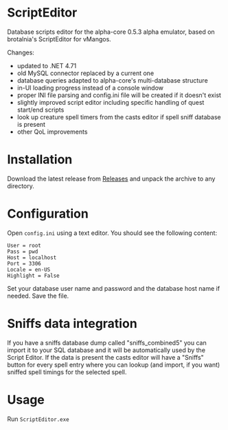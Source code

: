# ScriptEditor
Database scripts editor for the alpha-core 0.5.3 alpha emulator, based on brotalnia's ScriptEditor for vMangos.

Changes:

- updated to .NET 4.71
- old MySQL connector replaced by a current one
- database queries adapted to alpha-core's multi-database structure
- in-UI loading progress instead of a console window
- proper INI file parsing and config.ini file will be created if it doesn't exist
- slightly improved script editor including specific handling of quest start/end scripts
- look up creature spell timers from the casts editor if spell sniff database is present
- other QoL improvements

# Installation

Download the latest release from [Releases](https://github.com/mindphluxnet/ScriptEditorAlphaCore/releases) and unpack the archive to any directory. 

# Configuration

Open ```config.ini``` using a text editor. You should see the following content:

```
User = root
Pass = pwd
Host = localhost
Port = 3306
Locale = en-US
Highlight = False
```

Set your database user name and password and the database host name if needed. Save the file.

# Sniffs data integration

If you have a sniffs database dump called "sniffs_combined5" you can import it to your SQL database and it will be automatically used by the Script Editor. If the data is present the casts editor will have a "Sniffs" button for every spell entry where you can lookup (and import, if you want) sniffed spell timings for the selected spell.

# Usage

Run ```ScriptEditor.exe```
